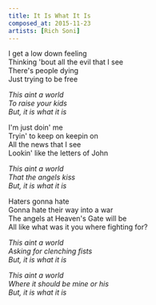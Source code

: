 ```yaml
---
title: It Is What It Is
composed_at: 2015-11-23
artists: [Rich Soni]
---
```


I get a low down feeling  
Thinking 'bout all the evil that I see  
There's people dying  
Just trying to be free  

*This aint a world*  
*To raise your kids*  
*But, it is what it is*  

I'm just doin' me  
Tryin' to keep on keepin on  
All the news that I see  
Lookin' like the letters of John  

*This aint a world*  
*That the angels kiss*  
*But, it is what it is*  

Haters gonna hate  
Gonna hate their way into a war  
The angels at Heaven's Gate will be  
All like what was it you where fighting for?  

*This aint a world*  
*Asking for clenching fists*  
*But, it is what it is*  

*This aint a world*  
*Where it should be mine or his*  
*But, it is what it is*  
